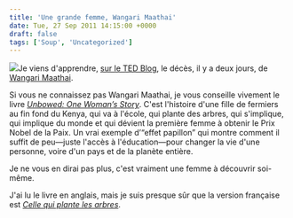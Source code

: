 ```yaml
---
title: 'Une grande femme, Wangari Maathai'
date: Tue, 27 Sep 2011 14:15:00 +0000
draft: false
tags: ['Soup', 'Uncategorized']
---
```


[![](https://66.media.tumblr.com/tumblr_ls6pmsg2J61qz9g4x.jpg)](http://www.amazon.fr/gp/product/0099493098/ref=as_li_ss_tl?ie=UTF8&tag=madd0-france-21&linkCode=as2&camp=1642&creative=19458&creativeASIN=0099493098)Je viens d'apprendre, [sur le TED Blog](http://blog.ted.com/2011/09/26/honoring-wangari-maathai/), le décès, il y a deux jours, de [Wangari Maathai](http://fr.wikipedia.org/wiki/Wangari_Muta_Maathai).

Si vous ne connaissez pas Wangari Maathai, je vous conseille vivement le livre _[Unbowed: One Woman’s Story](http://www.amazon.fr/gp/product/0099493098/ref=as_li_ss_tl?ie=UTF8&amp;tag=madd0-france-21&amp;linkCode=as2&amp;camp=1642&amp;creative=19458&amp;creativeASIN=0099493098)_. C'est l'histoire d'une fille de fermiers au fin fond du Kenya, qui va à l'école, qui plante des arbres, qui s'implique, qui implique du monde et qui dévient la première femme à obtenir le Prix Nobel de la Paix. Un vrai exemple d’“effet papillon” qui montre comment il suffit de peu—juste l'accès à l'éducation—pour changer la vie d'une personne, voire d'un pays et de la planète entière.

Je ne vous en dirai pas plus, c'est vraiment une femme à découvrir soi-même.

J'ai lu le livre en anglais, mais je suis presque sûr que la version française est _[Celle qui plante les arbres](http://www.amazon.fr/gp/product/2290014583/ref=as_li_ss_tl?ie=UTF8&tag=madd0-france-21&linkCode=as2&camp=1642&creative=19458&creativeASIN=2290014583)_.